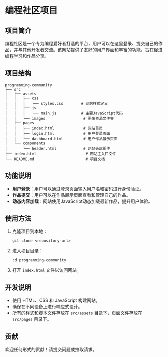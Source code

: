 # 编程社区项目

## 项目简介
编程社区是一个专为编程爱好者打造的平台，用户可以在这里登录、提交自己的作品，并与其他开发者交流。该网站提供了友好的用户界面和丰富的功能，旨在促进编程学习和作品分享。

## 项目结构
```
programming-community
├── src
│   ├── assets
│   │   ├── css
│   │   │   └── styles.css        # 网站样式定义
│   │   ├── js
│   │   │   └── main.js           # 主要JavaScript代码
│   │   └── images                 # 图像资源文件夹
│   ├── pages
│   │   ├── index.html             # 网站首页
│   │   ├── login.html             # 用户登录页面
│   │   └── dashboard.html         # 用户作品展示页面
│   └── components
│       └── header.html            # 网站头部组件
├── index.html                      # 网站主入口文件
└── README.md                       # 项目文档
```

## 功能说明
- **用户登录**：用户可以通过登录页面输入用户名和密码进行身份验证。
- **作品提交**：用户可以在作品展示页面查看和管理自己的作品。
- **动态内容加载**：网站使用JavaScript动态加载最新作品，提升用户体验。

## 使用方法
1. 克隆项目到本地：
   ```
   git clone <repository-url>
   ```
2. 进入项目目录：
   ```
   cd programming-community
   ```
3. 打开 `index.html` 文件以访问网站。

## 开发说明
- 使用 HTML、CSS 和 JavaScript 构建网站。
- 确保在不同设备上进行响应式设计。
- 所有的样式和脚本文件存放在 `src/assets` 目录下，页面文件存放在 `src/pages` 目录下。

## 贡献
欢迎任何形式的贡献！请提交问题或拉取请求。